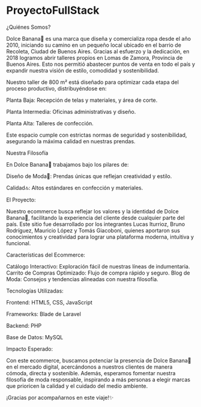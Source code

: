 # ProyectoFullStack 
¿Quiénes Somos? 

Dolce Banana🍌 es una marca que diseña y comercializa ropa desde el año 2010, iniciando su camino en un pequeño local ubicado en el barrio de Recoleta, Ciudad de Buenos Aires. Gracias al esfuerzo y la dedicación, en 2018 logramos abrir talleres propios en Lomas de Zamora, Provincia de Buenos Aires. Esto nos permitió abastecer puntos de venta en todo el país y expandir nuestra visión de estilo, comodidad y sostenibilidad.

Nuestro taller de 800 m² está diseñado para optimizar cada etapa del proceso productivo, distribuyéndose en:

Planta Baja: Recepción de telas y materiales, y área de corte.

Planta Intermedia: Oficinas administrativas y diseño.

Planta Alta: Talleres de confección.

Este espacio cumple con estrictas normas de seguridad y sostenibilidad, asegurando la máxima calidad en nuestras prendas.

Nuestra Filosofía

En Dolce Banana🍌 trabajamos bajo los pilares de:

Diseño de Moda👔: Prendas únicas que reflejan creatividad y estilo.

Calidad🔝: Altos estándares en confección y materiales.

El Proyecto:

Nuestro ecommerce busca reflejar los valores y la identidad de Dolce Banana🍌, facilitando la experiencia del cliente desde cualquier parte del país. Este sitio fue desarrollado por los integrantes Lucas Iturrioz, Bruno Rodríguez, Mauricio López y Tomás Giacoboni, quienes aportaron sus conocimientos y creatividad para lograr una plataforma moderna, intuitiva y funcional.

Características del Ecommerce:

Catálogo Interactivo: Exploración fácil de nuestras líneas de indumentaria.
Carrito de Compras Optimizado: Flujo de compra rápido y seguro.
Blog de Moda: Consejos y tendencias alineadas con nuestra filosofía.

Tecnologías Utilizadas:

Frontend: HTML5, CSS, JavaScript

Frameworks: Blade de Laravel 

Backend: PHP 

Base de Datos: MySQL 

Impacto Esperado:

Con este ecommerce, buscamos potenciar la presencia de Dolce Banana🍌 en el mercado digital, acercándonos a nuestros clientes de manera cómoda, directa y sostenible. Además, esperamos fomentar nuestra filosofía de moda responsable, inspirando a más personas a elegir marcas que prioricen la calidad y el cuidado del medio ambiente.

¡Gracias por acompañarnos en este viaje!✨

